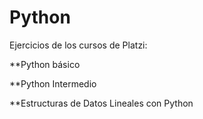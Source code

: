 # Python

Ejercicios de los cursos de Platzi: 

**Python básico

**Python Intermedio

**Estructuras de Datos Lineales con Python
